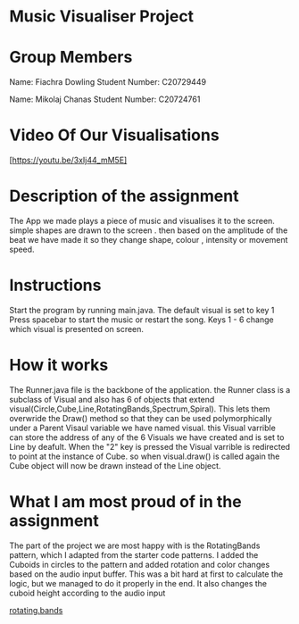 # Music Visualiser Project

# Group Members
Name: Fiachra Dowling
Student Number: C20729449

Name: Mikolaj Chanas
Student Number: C20724761

# Video Of Our Visualisations
[https://youtu.be/3xIj44_mM5E]


# Description of the assignment
The App we made plays a piece of music and visualises it to the screen. simple shapes are drawn to the screen . then based on the amplitude of the beat we have made it so they change shape, colour , intensity or movement speed.

# Instructions
Start the program by running main.java.
The default visual is set to key 1
Press spacebar to start the music or restart the song.
Keys 1 - 6 change which visual is presented on screen.

# How it works
The Runner.java file is the backbone of the application.
the Runner class is a subclass of Visual and also has 6 of objects that extend visual(Circle,Cube,Line,RotatingBands,Spectrum,Spiral).
This lets them overwride the Draw() method so that they can be used polymorphically under a Parent Visaul variable we have named visual.
this Visual varrible can store the address of any of the 6 Visuals we have created and is set to Line by deafult. When the "2" key is pressed the Visual varrible is redirected to point at the instance of Cube. 
so when visual.draw() is called again the Cube object will now be drawn instead of the Line object.


# What I am most proud of in the assignment
The part of the project we are most happy with is the RotatingBands pattern,
 which I adapted from the starter code patterns. I added the Cuboids in circles 
to the pattern and added rotation and color changes based on the audio input buffer.
 This was a bit hard at first to calculate the logic, but we managed to do it properly
 in the end. It also changes the cuboid height according to the audio input

 [rotating.bands](images/rotating_bands.png)

